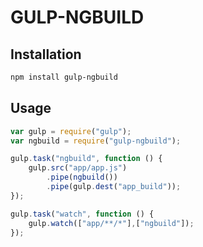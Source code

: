GULP-NGBUILD
=========

Installation
----------
```sh
npm install gulp-ngbuild
```
Usage
----------
```javascript
var gulp = require("gulp");
var ngbuild = require("gulp-ngbuild");

gulp.task("ngbuild", function () {
    gulp.src("app/app.js")
        .pipe(ngbuild())
        .pipe(gulp.dest("app_build"));
});

gulp.task("watch", function () {
    gulp.watch(["app/**/*"],["ngbuild"]);
});
```
